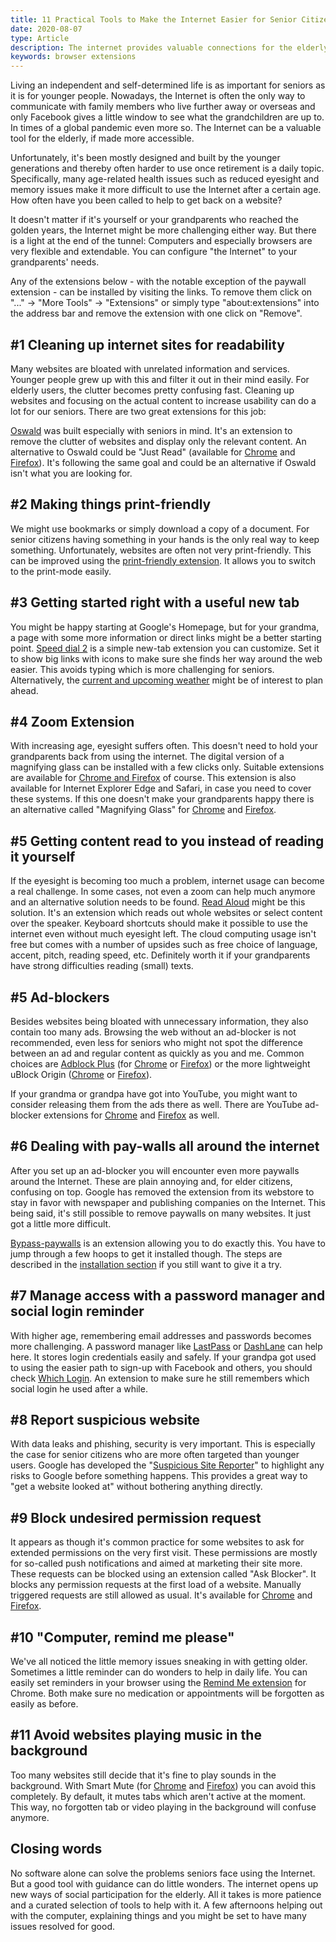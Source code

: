 ```yaml
---
title: 11 Practical Tools to Make the Internet Easier for Senior Citizens
date: 2020-08-07
type: Article
description: The internet provides valuable connections for the elderly, but its often hard to use for them. Here are some ways to make it easier.
keywords: browser extensions
---
```


Living an independent and self-determined life is as important for seniors as it is for younger people. Nowadays, the Internet is often the only way to communicate with family members who live further away or overseas and only Facebook gives a little window to see what the grandchildren are up to. In times of a global pandemic even more so. The Internet can be a valuable tool for the elderly, if made more accessible.

<!--more-->

Unfortunately, it's been mostly designed and built by the younger generations and thereby often harder to use once retirement is a daily topic. Specifically, many age-related health issues such as reduced eyesight and memory issues make it more difficult to use the Internet after a certain age. How often have you been called to help to get back on a website?

It doesn't matter if it's yourself or your grandparents who reached the golden years, the Internet might be more challenging either way. But there is a light at the end of the tunnel: Computers and especially browsers are very flexible and extendable. You can configure "the Internet" to your grandparents' needs.

Any of the extensions below - with the notable exception of the paywall extension - can be installed by visiting the links. To remove them click on "..." -> "More Tools" -> "Extensions" or simply type "about:extensions" into the address bar and remove the extension with one click on "Remove".

#1 Cleaning up internet sites for readability
---------------------------------------------

Many websites are bloated with unrelated information and services. Younger people grew up with this and filter it out in their mind easily. For elderly users, the clutter becomes pretty confusing fast. Cleaning up websites and focusing on the actual content to increase usability can do a lot for our seniors. There are two great extensions for this job:

[Oswald](https://chrome.google.com/webstore/detail/oswald/ibonfikdhfajjmcaoiecaoaomnngamfn?hl=en) was built especially with seniors in mind. It's an extension to remove the clutter of websites and display only the relevant content. An alternative to Oswald could be "Just Read" (available for [Chrome](https://chrome.google.com/webstore/detail/just-read/dgmanlpmmkibanfdgjocnabmcaclkmod) and [Firefox](https://addons.mozilla.org/en-US/firefox/addon/just-read-ext/)). It's following the same goal and could be an alternative if Oswald isn't what you are looking for.

#2 Making things print-friendly
-------------------------------

We might use bookmarks or simply download a copy of a document. For senior citizens having something in your hands is the only real way to keep something. Unfortunately, websites are often not very print-friendly. This can be improved using the [print-friendly extension](https://chrome.google.com/webstore/detail/print-friendly-pdf/ohlencieiipommannpdfcmfdpjjmeolj). It allows you to switch to the print-mode easily.

#3 Getting started right with a useful new tab
----------------------------------------------

You might be happy starting at Google's Homepage, but for your grandma, a page with some more information or direct links might be a better starting point. [Speed dial 2](https://chrome.google.com/webstore/detail/speed-dial-2-new-tab/jpfpebmajhhopeonhlcgidhclcccjcik) is a simple new-tab extension you can customize. Set it to show big links with icons to make sure she finds her way around the web easier. This avoids typing which is more challenging for seniors. Alternatively, the [current and upcoming weather](https://chrome.google.com/webstore/detail/weather-for-chrome/djgcclepbpbjmgpooagcjgidkejhdfnn) might be of interest to plan ahead.

#4 Zoom Extension
-----------------

With increasing age, eyesight suffers often. This doesn't need to hold your grandparents back from using the internet. The digital version of a magnifying glass can be installed with a few clicks only. Suitable extensions are available for [Chrome and Firefox](https://www.stefanvd.net/project/zoom/browser/index.htm) of course. This extension is also available for Internet Explorer Edge and Safari, in case you need to cover these systems. If this one doesn't make your grandparents happy there is an alternative called "Magnifying Glass" for [Chrome](https://chrome.google.com/webstore/detail/magnifying-glass-hover-zo/gfcbebjdigncefnokoncehghgfndjcgn) and [Firefox](https://addons.mozilla.org/en-US/firefox/addon/magnifying-glass-hover-zoom/).

#5 Getting content read to you instead of reading it yourself
-------------------------------------------------------------

If the eyesight is becoming too much a problem, internet usage can become a real challenge. In some cases, not even a zoom can help much anymore and an alternative solution needs to be found. [Read Aloud](https://chrome.google.com/webstore/detail/read-aloud-a-text-to-spee/hdhinadidafjejdhmfkjgnolgimiaplp) might be this solution. It's an extension which reads out whole websites or select content over the speaker. Keyboard shortcuts should make it possible to use the internet even without much eyesight left. The cloud computing usage isn't free but comes with a number of upsides such as free choice of language, accent, pitch, reading speed, etc. Definitely worth it if your grandparents have strong difficulties reading (small) texts.

#5 Ad-blockers
--------------

Besides websites being bloated with unnecessary information, they also contain too many ads. Browsing the web without an ad-blocker is not recommended, even less for seniors who might not spot the difference between an ad and regular content as quickly as you and me. Common choices are [Adblock Plus](https://adblockplus.org/) (for [Chrome](https://chrome.google.com/webstore/detail/adblock-plus-free-ad-bloc/cfhdojbkjhnklbpkdaibdccddilifddb) or [Firefox](https://addons.mozilla.org/en-US/firefox/addon/adblock-plus/)) or the more lightweight uBlock Origin ([Chrome](https://chrome.google.com/webstore/detail/ublock-origin/cjpalhdlnbpafiamejdnhcphjbkeiagm) or [Firefox](https://addons.mozilla.org/en-US/firefox/addon/ublock-origin/)).

If your grandma or grandpa have got into YouTube, you might want to consider releasing them from the ads there as well. There are YouTube ad-blocker extensions for [Chrome](https://chrome.google.com/webstore/detail/adblock-for-youtube/cmedhionkhpnakcndndgjdbohmhepckk) and [Firefox](https://addons.mozilla.org/en-US/firefox/addon/adblock-for-youtube/) as well.

#6 Dealing with pay-walls all around the internet
-------------------------------------------------

After you set up an ad-blocker you will encounter even more paywalls around the Internet. These are plain annoying and, for elder citizens, confusing on top. Google has removed the extension from its webstore to stay in favor with newspaper and publishing companies on the Internet. This being said, it's still possible to remove paywalls on many websites. It just got a little more difficult.

[Bypass-paywalls](https://github.com/iamadamdev/bypass-paywalls-chrome) is an extension allowing you to do exactly this. You have to jump through a few hoops to get it installed though. The steps are described in the [installation section](https://github.com/iamadamdev/bypass-paywalls-chrome#bypass-paywalls-for-chrome) if you still want to give it a try.

#7 Manage access with a password manager and social login reminder
------------------------------------------------------------------

With higher age, remembering email addresses and passwords becomes more challenging. A password manager like [LastPass](https://chrome.google.com/webstore/detail/lastpass-free-password-ma/hdokiejnpimakedhajhdlcegeplioahd) or [DashLane](https://chrome.google.com/webstore/detail/dashlane-password-manager/fdjamakpfbbddfjaooikfcpapjohcfmg) can help here. It stores login credentials easily and safely. If your grandpa got used to using the easier path to sign-up with Facebook and others, you should check [Which Login](https://whichlogin.com). An extension to make sure he still remembers which social login he used after a while.

#8 Report suspicious website
----------------------------

With data leaks and phishing, security is very important. This is especially the case for senior citizens who are more often targeted than younger users. Google has developed the "[Suspicious Site Reporter](https://chrome.google.com/webstore/detail/suspicious-site-reporter/jknemblkbdhdcpllfgbfekkdciegfboi)" to highlight any risks to Google before something happens. This provides a great way to "get a website looked at" without bothering anything directly.

#9 Block undesired permission request
-------------------------------------

It appears as though it's common practice for some websites to ask for extended permissions on the very first visit. These permissions are mostly for so-called push notifications and aimed at marketing their site more. These requests can be blocked using an extension called "Ask Blocker". It blocks any permission requests at the first load of a website. Manually triggered requests are still allowed as usual. It's available for [Chrome](https://chrome.google.com/webstore/detail/askblocker/eelfgnmggfgncoipinopobfcabnfknho) and [Firefox](https://addons.mozilla.org/en-GB/firefox/addon/askblocker/).

#10 "Computer, remind me please"
--------------------------------

We've all noticed the little memory issues sneaking in with getting older. Sometimes a little reminder can do wonders to help in daily life. You can easily set reminders in your browser using the [Remind Me extension](https://chrome.google.com/webstore/detail/remind-me/lbcagagehgegabogmbnbjblmhodjohoo) for Chrome. Both make sure no medication or appointments will be forgotten as easily as before.

#11 Avoid websites playing music in the background
--------------------------------------------------

Too many websites still decide that it's fine to play sounds in the background. With Smart Mute (for [Chrome](https://chrome.google.com/webstore/detail/smart-mute/apadglapdamclpaedknbefnbcajfebgh) and [Firefox](https://addons.mozilla.org/en-US/firefox/addon/smart-tab-mute/?src=search)) you can avoid this completely. By default, it mutes tabs which aren't active at the moment. This way, no forgotten tab or video playing in the background will confuse anymore.

Closing words
-------------

No software alone can solve the problems seniors face using the Internet. But a good tool with guidance can do little wonders. The internet opens up new ways of social participation for the elderly. All it takes is more patience and a curated selection of tools to help with it. A few afternoons helping out with the computer, explaining things and you might be set to have many issues resolved for good.
